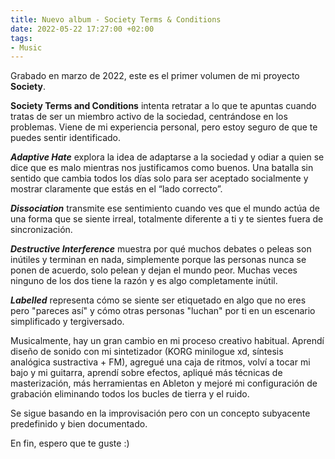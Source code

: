 ```yaml
---
title: Nuevo album - Society Terms & Conditions
date: 2022-05-22 17:27:00 +02:00
tags:
- Music
---
```


Grabado en marzo de 2022, este es el primer volumen de mi proyecto **Society**.

**Society Terms and Conditions** intenta retratar a lo que te apuntas cuando tratas de ser un miembro activo de la sociedad, centrándose en los problemas. Viene de mi experiencia personal, pero estoy seguro de que te puedes sentir identificado.

***Adaptive Hate*** explora la idea de adaptarse a la sociedad y odiar a quien se dice que es malo mientras nos justificamos como buenos. Una batalla sin sentido que cambia todos los días solo para ser aceptado socialmente y mostrar claramente que estás en el “lado correcto”.

***Dissociation*** transmite ese sentimiento cuando ves que el mundo actúa de una forma que se siente irreal, totalmente diferente a ti y te sientes fuera de sincronización.

***Destructive Interference*** muestra por qué muchos debates o peleas son inútiles y terminan en nada, simplemente porque las personas nunca se ponen de acuerdo, solo pelean y dejan el mundo peor. Muchas veces ninguno de los dos tiene la razón y es algo completamente inútil.

***Labelled*** representa cómo se siente ser etiquetado en algo que no eres pero "pareces así" y cómo otras personas "luchan" por ti en un escenario simplificado y tergiversado.

Musicalmente, hay un gran cambio en mi proceso creativo habitual. Aprendí diseño de sonido con mi sintetizador (KORG minilogue xd, síntesis analógica sustractiva \+ FM), agregué una caja de ritmos, volví a tocar mi bajo y mi guitarra, aprendí sobre efectos, apliqué más técnicas de masterización, más herramientas en Ableton y mejoré mi configuración de grabación eliminando todos los bucles de tierra y el ruido.

Se sigue basando en la improvisación pero con un concepto subyacente predefinido y bien documentado.

En fin, espero que te guste :)